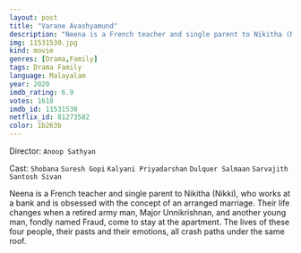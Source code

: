 ```yaml
---
layout: post
title: "Varane Avashyamund"
description: "Neena is a French teacher and single parent to Nikitha (Nikki), who works at a bank and is obsessed with the concept of an arranged marriage. Their life changes when a retired army man, Major Unnikrishnan, and another young man, fondly named Fraud, come to stay at the apartment. The lives of these four people, their pasts and their emotions, all crash paths under the same roof..."
img: 11531530.jpg
kind: movie
genres: [Drama,Family]
tags: Drama Family 
language: Malayalam
year: 2020
imdb_rating: 6.9
votes: 1618
imdb_id: 11531530
netflix_id: 81273582
color: 1b263b
---
```

Director: `Anoop Sathyan`  

Cast: `Shobana` `Suresh Gopi` `Kalyani Priyadarshan` `Dulquer Salmaan` `Sarvajith Santosh Sivan` 

Neena is a French teacher and single parent to Nikitha (Nikki), who works at a bank and is obsessed with the concept of an arranged marriage. Their life changes when a retired army man, Major Unnikrishnan, and another young man, fondly named Fraud, come to stay at the apartment. The lives of these four people, their pasts and their emotions, all crash paths under the same roof.